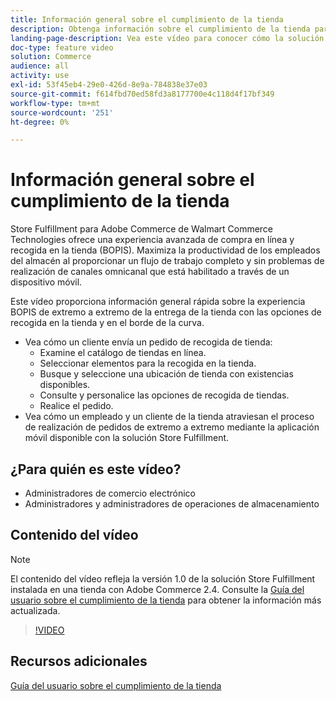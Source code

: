 ```yaml
---
title: Información general sobre el cumplimiento de la tienda
description: Obtenga información sobre el cumplimiento de la tienda para Adobe Commerce de Walmart Commerce Technologies, una avanzada solución omnicanal de cumplimiento que ofrece una experiencia de compra en línea, recogida en la tienda (BOPIS) de extremo a extremo.
landing-page-description: Vea este vídeo para conocer cómo la solución Store Fulfillment ofrece a los clientes la comodidad de los empleados de recogida y almacenamiento en la tienda y en el lado del cursor, así como flujos de trabajo de cumplimiento más eficientes y listos para dispositivos móviles para recoger, realizar etapas y realizar pedidos de recogida en la tienda a los clientes.
doc-type: feature video
solution: Commerce
audience: all
activity: use
exl-id: 53f45eb4-29e0-426d-8e9a-784838e37e03
source-git-commit: f614fbd70ed58fd3a8177700e4c118d4f17bf349
workflow-type: tm+mt
source-wordcount: '251'
ht-degree: 0%

---
```


# Información general sobre el cumplimiento de la tienda

Store Fulfillment para Adobe Commerce de Walmart Commerce Technologies ofrece una experiencia avanzada de compra en línea y recogida en la tienda (BOPIS). Maximiza la productividad de los empleados del almacén al proporcionar un flujo de trabajo completo y sin problemas de realización de canales omnicanal que está habilitado a través de un dispositivo móvil.

Este vídeo proporciona información general rápida sobre la experiencia BOPIS de extremo a extremo de la entrega de la tienda con las opciones de recogida en la tienda y en el borde de la curva.

- Vea cómo un cliente envía un pedido de recogida de tienda:
   - Examine el catálogo de tiendas en línea.
   - Seleccionar elementos para la recogida en la tienda.
   - Busque y seleccione una ubicación de tienda con existencias disponibles.
   - Consulte y personalice las opciones de recogida de tiendas.
   - Realice el pedido.
- Vea cómo un empleado y un cliente de la tienda atraviesan el proceso de realización de pedidos de extremo a extremo mediante la aplicación móvil disponible con la solución Store Fulfillment.

## ¿Para quién es este vídeo?

- Administradores de comercio electrónico
- Administradores y administradores de operaciones de almacenamiento

## Contenido del vídeo

>[!NOTE]
>
>El contenido del vídeo refleja la versión 1.0 de la solución Store Fulfillment instalada en una tienda con Adobe Commerce 2.4. Consulte la [Guía del usuario sobre el cumplimiento de la tienda](https://experienceleague.adobe.com/docs/commerce-merchant-services/store-fulfillment/introduction.html) para obtener la información más actualizada.

>[!VIDEO](https://video.tv.adobe.com/v/343653?quality=12&learn=on)

## Recursos adicionales

[Guía del usuario sobre el cumplimiento de la tienda](https://experienceleague.adobe.com/docs/commerce-merchant-services/store-fulfillment/introduction.html)
